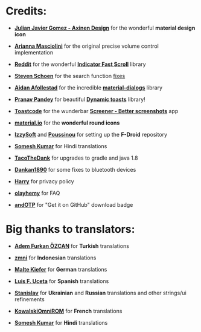 # Credits:

- [**Julian Javier Gomez - Axinen Design**](https://github.com/AxinenDesign) for the wonderful **material design icon**

- [**Arianna Masciolini**](https://github.com/harisont) for the original precise volume control implementation

- [**Reddit**](https://github.com/reddit) for the wonderful [**Indicator Fast Scroll**](https://github.com/reddit/IndicatorFastScroll) library

- [**Steven Schoen**](https://github.com/DSteve595) for the search function [fixes](https://github.com/enricocid/Music-Player-GO/commit/1c27ff3421dbf7820608237dc60a974955efb022)

- [**Aidan Afollestad**](https://github.com/afollestad) for the incredible [**material-dialogs**](https://github.com/afollestad/material-dialogs) library

- [**Pranav Pandey**](https://github.com/pranavpandey) for beautiful [**Dynamic toasts**](https://github.com/pranavpandey/dynamic-toasts) library!

- [**Toastcode**](https://toastco.de/) for the wunderbar [**Screener - Better screenshots**](https://play.google.com/store/apps/details?id=de.toastcode.screener) app

- [**material.io**](https://material.io/tools/icons/?style=round) for the **wonderful round icons**

- [**IzzySoft**](https://github.com/IzzySoft) and [**Poussinou**](https://github.com/Poussinou) for setting up the **F-Droid** repository

- [**Somesh Kumar**](https://github.com/TheSomeshKumar) for Hindi translations

- [**TacoTheDank**](https://github.com/TacoTheDank) for upgrades to gradle and java 1.8

- [**Dankan1890**](https://github.com/dankan1890) for some fixes to bluetooth devices

- [**Harry**](https://github.com/HarryHeights) for privacy policy

- [**olayhemy**](https://github.com/olayhemy) for FAQ

- [**andOTP**](https://github.com/andOTP) for "Get it on GitHub" download badge


# Big thanks to translators:

- [**Adem Furkan ÖZCAN**](https://github.com/Adem68) for **Turkish** translations

- [**zmni**](https://github.com/zmni) for **Indonesian** translations

- [**Malte Kiefer**](https://github.com/beli3ver) for **German** translations

- [**Luis F. Uceta**](https://github.com/uzluisf) for **Spanish** translations

- [**Stanislav**](https://github.com/STWheel) for **Ukrainian** and **Russian** translations and other strings/ui refinements

- [**KowalskiOmniROM**](https://github.com/KowalskiOmniROM) for **French** translations

- [**Somesh Kumar**](https://github.com/TheSomeshKumar) for **Hindi** translations
